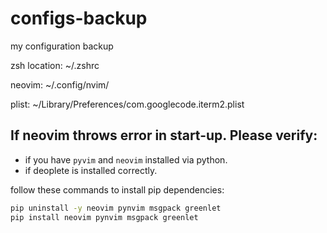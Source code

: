 # configs-backup
my configuration backup

zsh location: ~/.zshrc

neovim: ~/.config/nvim/

plist: ~/Library/Preferences/com.googlecode.iterm2.plist


## If neovim throws error in start-up. Please verify:
- if you have `pyvim` and `neovim` installed via python.
- if deoplete is installed correctly.

follow these commands to install pip dependencies:
```sh
pip uninstall -y neovim pynvim msgpack greenlet
pip install neovim pynvim msgpack greenlet
```
